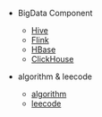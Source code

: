 - BigData Component
  - [Hive](Hive/README.md)
  - [Flink](Flink/README.md)
  - [HBase](HBase/README.md)
  - [ClickHouse](ClickHouse/README.md)
  
- algorithm & leecode

  - [algorithm](algorithm/README.md)
  - [leecode](algorithm/leecode/README.md)